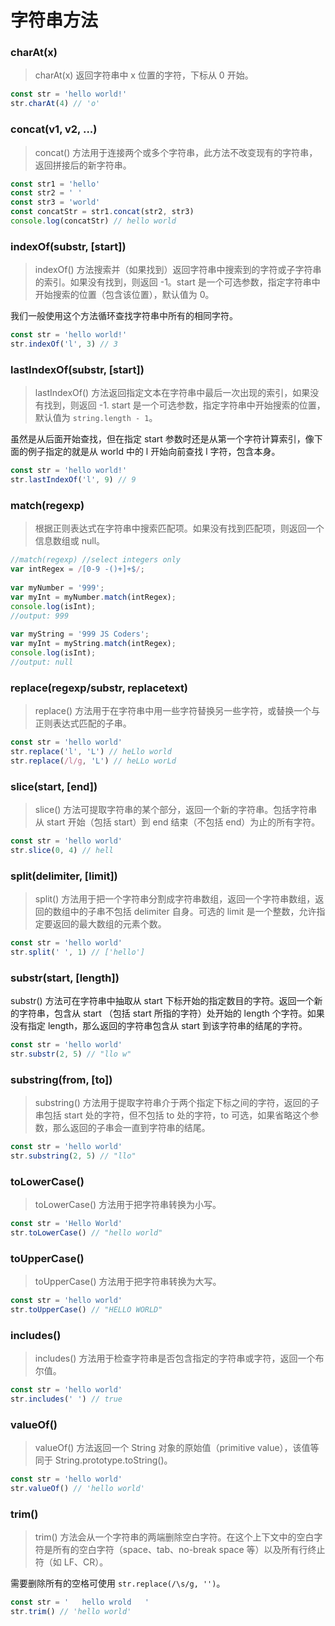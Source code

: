 # 字符串方法

### charAt(x)

> charAt(x) 返回字符串中 x 位置的字符，下标从 0 开始。

```js
const str = 'hello world!'
str.charAt(4) // 'o'
```

### concat(v1, v2, ...)

> concat() 方法用于连接两个或多个字符串，此方法不改变现有的字符串，返回拼接后的新字符串。

```js
const str1 = 'hello'
const str2 = ' '
const str3 = 'world'
const concatStr = str1.concat(str2, str3)
console.log(concatStr) // hello world
```

### indexOf(substr, [start])

> indexOf() 方法搜索并（如果找到）返回字符串中搜索到的字符或子字符串的索引。如果没有找到，则返回 -1。start 是一个可选参数，指定字符串中开始搜索的位置（包含该位置），默认值为 0。

我们一般使用这个方法循环查找字符串中所有的相同字符。

```js
const str = 'hello world!'
str.indexOf('l', 3) // 3
```

### lastIndexOf(substr, [start])

> lastIndexOf() 方法返回指定文本在字符串中最后一次出现的索引，如果没有找到，则返回 -1. start 是一个可选参数，指定字符串中开始搜索的位置，默认值为 `string.length - 1`。

虽然是从后面开始查找，但在指定 start 参数时还是从第一个字符计算索引，像下面的例子指定的就是从 world 中的 l 开始向前查找 l 字符，包含本身。

```js
const str = 'hello world!'
str.lastIndexOf('l', 9) // 9
```

### match(regexp)

> 根据正则表达式在字符串中搜索匹配项。如果没有找到匹配项，则返回一个信息数组或 null。

```js
//match(regexp) //select integers only
var intRegex = /[0-9 -()+]+$/;  
 
var myNumber = '999';
var myInt = myNumber.match(intRegex);
console.log(isInt);
//output: 999
 
var myString = '999 JS Coders';
var myInt = myString.match(intRegex);
console.log(isInt);
//output: null
```

### replace(regexp/substr, replacetext)

> replace() 方法用于在字符串中用一些字符替换另一些字符，或替换一个与正则表达式匹配的子串。

```js
const str = 'hello world'
str.replace('l', 'L') // heLlo world
str.replace(/l/g, 'L') // heLLo worLd
```

### slice(start, [end])

> slice() 方法可提取字符串的某个部分，返回一个新的字符串。包括字符串从 start 开始（包括 start）到 end 结束（不包括 end）为止的所有字符。

```js
const str = 'hello world'
str.slice(0, 4) // hell
```

### split(delimiter, [limit])

> split() 方法用于把一个字符串分割成字符串数组，返回一个字符串数组，返回的数组中的子串不包括 delimiter 自身。可选的 limit 是一个整数，允许指定要返回的最大数组的元素个数。

```js
const str = 'hello world'
str.split(' ', 1) // ['hello']
```

### substr(start, [length])

substr() 方法可在字符串中抽取从 start 下标开始的指定数目的字符。返回一个新的字符串，包含从 start （包括 start 所指的字符）处开始的 length 个字符。如果没有指定 length，那么返回的字符串包含从 start 到该字符串的结尾的字符。

```js
const str = 'hello world'
str.substr(2, 5) // "llo w"
```

### substring(from, [to])

> substring() 方法用于提取字符串介于两个指定下标之间的字符，返回的子串包括 start 处的字符，但不包括 to 处的字符，to 可选，如果省略这个参数，那么返回的子串会一直到字符串的结尾。

```js
const str = 'hello world'
str.substring(2, 5) // "llo"
```

### toLowerCase()

> toLowerCase() 方法用于把字符串转换为小写。

```js
const str = 'Hello World'
str.toLowerCase() // "hello world"
```

### toUpperCase()

> toUpperCase() 方法用于把字符串转换为大写。

```js
const str = 'hello world'
str.toUpperCase() // "HELLO WORLD"
```

### includes()

> includes() 方法用于检查字符串是否包含指定的字符串或字符，返回一个布尔值。

```js
const str = 'hello world'
str.includes(' ') // true
```

### valueOf()

> valueOf() 方法返回一个 String 对象的原始值（primitive value），该值等同于 String.prototype.toString()。

```js
const str = 'hello world'
str.valueOf() // 'hello world'
```

### trim()

> trim() 方法会从一个字符串的两端删除空白字符。在这个上下文中的空白字符是所有的空白字符（space、tab、no-break space 等）以及所有行终止符（如 LF、CR）。

需要删除所有的空格可使用 `str.replace(/\s/g, '')`。

```js
const str = '   hello wrold   '
str.trim() // 'hello world'
```
